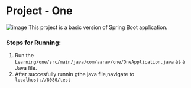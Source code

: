 # Project - One 
![image](https://user-images.githubusercontent.com/42168454/113373246-48d32b00-931f-11eb-8981-2bbc06084f5c.png)
This project is a basic version of Spring Boot application.

### Steps for Running:
1) Run the ```Learning/one/src/main/java/com/aarav/one/OneApplication.java``` as a Java file.
2) After succesfully runnin gthe java file,navigate to ``` localhost://8080/test```
